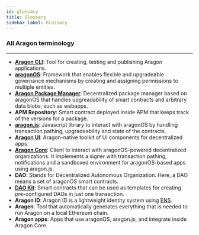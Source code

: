 ```yaml
---
id: glossary
title: Glossary
sidebar_label: Glossary
---
```


### All Aragon terminology
---

- [**Aragon CLI**](/docs/cli-usage.html): Tool for creating, testing and publishing Aragon applications.
- [**aragonOS**](/docs/aragonos-intro.html): Framework that enables flexible and upgradeable governance mechanisms by creating and assigning permissions to multiple entities.
- [**Aragon Package Manager**](/docs/apm.html): Decentralized package manager based on aragonOS that handles upgreadability of smart contracts and arbitrary data blobs, such as webapps.
- **APM Repository**: Smart contract deployed inside APM that keeps track of the versions for a package.
- [**aragon.js**](/docs/aragonjs-intro.html): Javascript library to interact with aragonOS by handling transaction pathing, upgradeability and state of the contracts.
- [**Aragon UI**](/docs/aragonui-intro.html): Aragon-native toolkit of UI components for decentralized apps.
- [**Aragon Core**](http://app.aragon.org): Client to interact with aragonOS-powered decentralized organizations. It implements a signer with transaction pathing, notifications and a sandboxed environment for aragonOS-based apps using aragon.js.
- **DAO**: Stands for Decentralized Autonomous Organization. Here, a DAO means a set of aragonOS smart contracts.
- [**DAO Kit**](/docs/kits-intro.html): Smart contracts that can be used as templates for creating pre-configured DAOs in just one transaction.
- **Aragon ID**: Aragon ID is a lightweight identity system using [ENS](http://ens.domains).
- **Aragen**: Tool that automatically generates everything that is needed to run Aragon on a local Ethereum chain.
- **Aragon apps**: Apps that use aragonOS, aragon.js, and integrate inside Aragon Core.


